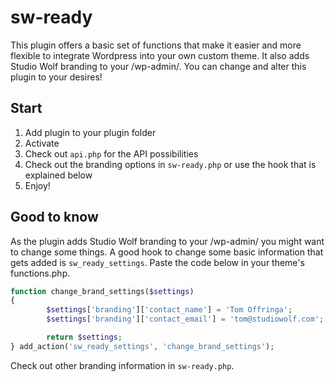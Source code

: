 # sw-ready

This plugin offers a basic set of functions that make it easier and more flexible to integrate Wordpress
into your own custom theme. It also adds Studio Wolf branding to your /wp-admin/. You can
change and alter this plugin to your desires!

## Start

1. Add plugin to your plugin folder
2. Activate
3. Check out `api.php` for the API possibilities
4. Check out the branding options in `sw-ready.php` or use the hook that is explained below
4. Enjoy!

## Good to know

As the plugin adds Studio Wolf branding to your /wp-admin/  you might want to change some things. A good hook to
change some basic information that gets added is `sw_ready_settings`. Paste the code below in your theme's functions.php.

```php
function change_brand_settings($settings)
{
        $settings['branding']['contact_name'] = 'Tom Offringa';
        $settings['branding']['contact_email'] = 'tom@studiowolf.com';

        return $settings;
} add_action('sw_ready_settings', 'change_brand_settings');
```

Check out other branding information in `sw-ready.php`.